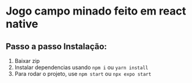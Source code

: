 # Jogo campo minado feito em react native

## Passo a passo Instalação:
1. Baixar zip 
2. Instalar dependencias usando ``` npm i ``` ou ``` yarn install ```
3. Para rodar o projeto, use ``` npm start ``` ou ``` npx expo start ```
